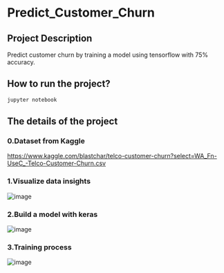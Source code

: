 # Predict_Customer_Churn
## Project Description
Predict customer churn by training a model using tensorflow with 75% accuracy.
## How to run the project?
```sh
jupyter notebook
```
## The details of the project
### 0.Dataset from Kaggle 
https://www.kaggle.com/blastchar/telco-customer-churn?select=WA_Fn-UseC_-Telco-Customer-Churn.csv
### 1.Visualize data insights
![image](https://user-images.githubusercontent.com/76461262/157375577-8734ec71-06d4-40d9-b008-33e83083aa4c.png)
### 2.Build a model with keras
![image](https://user-images.githubusercontent.com/76461262/157375642-eec6f630-629b-4e20-a2e4-a26a437f6737.png)
### 3.Training process
![image](https://user-images.githubusercontent.com/76461262/157375669-02c52bc1-3f42-45fc-a25c-2b9f1eed569a.png)
